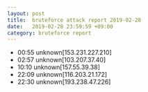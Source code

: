 ```yaml
---
layout: post
title:  bruteforce attack report 2019-02-28
date:   2019-02-28 23:59:59 +09:00
category: bruteforce report
---
```


* 00:55 unknown[153.231.227.210]
* 02:57 unknown[103.207.37.40]
* 10:10 unknown[157.55.39.38]
* 22:09 unknown[116.203.21.172]
* 22:30 unknown[193.238.47.226]
